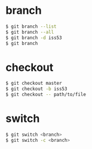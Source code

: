 # branch

```bash
$ git branch --list
$ git branch --all
$ git branch -d iss53
$ git branch 
```

# checkout 

```bash
$ git checkout master
$ git checkout -b iss53
$ git checkout -- path/to/file
```

# switch

```bash
$ git switch <branch>
$ git switch -c <branch>
```

<!-- 
checkout: 切换分支和恢复工作书文件。
switch: 切换分支
restore: 恢复工作树中已被修改后的文件。
-->